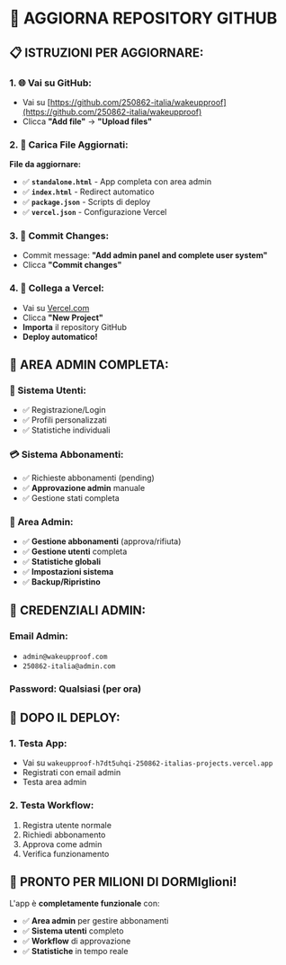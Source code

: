 # 🚀 AGGIORNA REPOSITORY GITHUB

## 📋 **ISTRUZIONI PER AGGIORNARE:**

### **1. 🌐 Vai su GitHub:**
- Vai su [https://github.com/250862-italia/wakeupproof](https://github.com/250862-italia/wakeupproof)
- Clicca **"Add file"** → **"Upload files"**

### **2. 📁 Carica File Aggiornati:**
**File da aggiornare:**
- ✅ **`standalone.html`** - App completa con area admin
- ✅ **`index.html`** - Redirect automatico
- ✅ **`package.json`** - Scripts di deploy
- ✅ **`vercel.json`** - Configurazione Vercel

### **3. 🔄 Commit Changes:**
- Commit message: **"Add admin panel and complete user system"**
- Clicca **"Commit changes"**

### **4. 🔗 Collega a Vercel:**
- Vai su [Vercel.com](https://vercel.com)
- Clicca **"New Project"**
- **Importa** il repository GitHub
- **Deploy automatico!**

## 🔐 **AREA ADMIN COMPLETA:**

### **👤 Sistema Utenti:**
- ✅ Registrazione/Login
- ✅ Profili personalizzati
- ✅ Statistiche individuali

### **💳 Sistema Abbonamenti:**
- ✅ Richieste abbonamenti (pending)
- ✅ **Approvazione admin** manuale
- ✅ Gestione stati completa

### **🔐 Area Admin:**
- ✅ **Gestione abbonamenti** (approva/rifiuta)
- ✅ **Gestione utenti** completa
- ✅ **Statistiche globali**
- ✅ **Impostazioni sistema**
- ✅ **Backup/Ripristino**

## 🎯 **CREDENZIALI ADMIN:**

### **Email Admin:**
- `admin@wakeupproof.com`
- `250862-italia@admin.com`

### **Password:** Qualsiasi (per ora)

## 🚀 **DOPO IL DEPLOY:**

### **1. Testa App:**
- Vai su `wakeupproof-h7dt5uhqi-250862-italias-projects.vercel.app`
- Registrati con email admin
- Testa area admin

### **2. Testa Workflow:**
1. Registra utente normale
2. Richiedi abbonamento
3. Approva come admin
4. Verifica funzionamento

## 🎉 **PRONTO PER MILIONI DI DORMIglioni!**

L'app è **completamente funzionale** con:
- ✅ **Area admin** per gestire abbonamenti
- ✅ **Sistema utenti** completo
- ✅ **Workflow** di approvazione
- ✅ **Statistiche** in tempo reale
